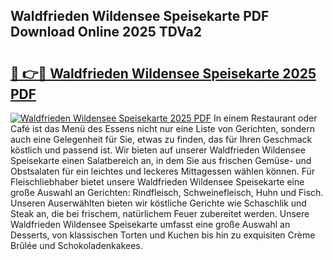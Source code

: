 ## Waldfrieden Wildensee Speisekarte PDF Download Online 2025 TDVa2

# <h2><a href="http://gcblzof.nevu.top/?p=Waldfrieden+Wildensee+Speisekarte">🔗 👉🔴 Waldfrieden Wildensee Speisekarte 2025 PDF</a></h2>

[![Waldfrieden Wildensee Speisekarte 2025 PDF](https://i.imgur.com/dBaPXMq.png)](http://gcblzof.nevu.top/?p=Waldfrieden+Wildensee+Speisekarte)
In einem Restaurant oder Café ist das Menü des Essens nicht nur eine Liste von Gerichten, sondern auch eine Gelegenheit für Sie, etwas zu finden, das für Ihren Geschmack köstlich und passend ist. Wir bieten auf unserer Waldfrieden Wildensee Speisekarte einen Salatbereich an, in dem Sie aus frischen Gemüse- und Obstsalaten für ein leichtes und leckeres Mittagessen wählen können. Für Fleischliebhaber bietet unsere Waldfrieden Wildensee Speisekarte eine große Auswahl an Gerichten: Rindfleisch, Schweinefleisch, Huhn und Fisch. Unseren Auserwählten bieten wir köstliche Gerichte wie Schaschlik und Steak an, die bei frischem, natürlichem Feuer zubereitet werden. Unsere Waldfrieden Wildensee Speisekarte umfasst eine große Auswahl an Desserts, von klassischen Torten und Kuchen bis hin zu exquisiten Crème Brûlée und Schokoladenkakees.
